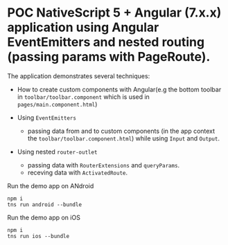 # POC NativeScript 5 + Angular (7.x.x) application using Angular EventEmitters and nested routing (passing params with PageRoute).


The application demonstrates several techniques:

- How to create custom components with Angular(e.g the bottom toolbar in `toolbar/toolbar.component` which is used in `pages/main.component.html`)

- Using `EventEmitters` 
    * passing data from and to custom components (in the app context the `toolbar/toolbar.component.html`) while using `Input` and `Output`.

- Using nested `router-outlet`
    * passing data with `RouterExtensions` and `queryParams`.
    * receving data with `ActivatedRoute`.


Run the demo app on ANdroid
```
npm i
tns run android --bundle
```

Run the demo app on iOS
```
npm i
tns run ios --bundle
```